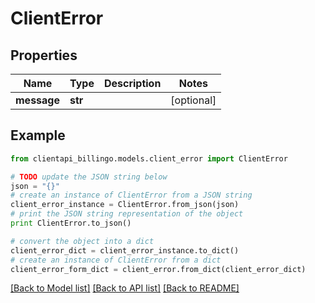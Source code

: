 # ClientError


## Properties
Name | Type | Description | Notes
------------ | ------------- | ------------- | -------------
**message** | **str** |  | [optional] 

## Example

```python
from clientapi_billingo.models.client_error import ClientError

# TODO update the JSON string below
json = "{}"
# create an instance of ClientError from a JSON string
client_error_instance = ClientError.from_json(json)
# print the JSON string representation of the object
print ClientError.to_json()

# convert the object into a dict
client_error_dict = client_error_instance.to_dict()
# create an instance of ClientError from a dict
client_error_form_dict = client_error.from_dict(client_error_dict)
```
[[Back to Model list]](../README.md#documentation-for-models) [[Back to API list]](../README.md#documentation-for-api-endpoints) [[Back to README]](../README.md)


